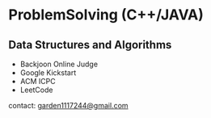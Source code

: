 # ProblemSolving (C++/JAVA)

## Data Structures and Algorithms

* Backjoon Online Judge
* Google Kickstart 
* ACM ICPC
* LeetCode
 
contact: <garden1117244@gmail.com>

